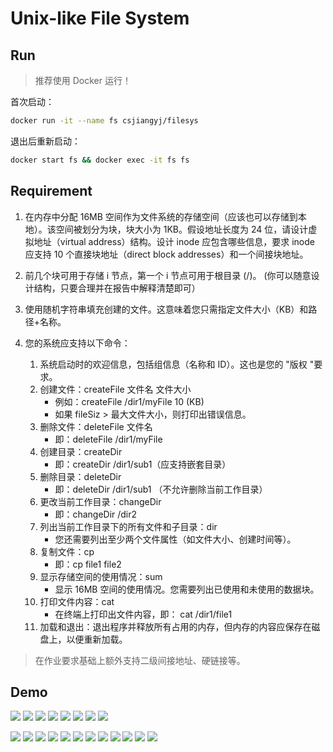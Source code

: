 # Unix-like File System

## Run

> 推荐使用 Docker 运行！

首次启动：

```bash
docker run -it --name fs csjiangyj/filesys
```

退出后重新启动：

```bash
docker start fs && docker exec -it fs fs
```

## Requirement

1. 在内存中分配 16MB 空间作为文件系统的存储空间（应该也可以存储到本地）。该空间被划分为块，块大小为 1KB。假设地址长度为 24 位，请设计虚拟地址（virtual address）结构。设计 inode 应包含哪些信息，要求 inode 应支持 10 个直接块地址（direct block addresses）和一个间接块地址。

2. 前几个块可用于存储 i 节点，第一个 i 节点可用于根目录 (/)。 (你可以随意设计结构，只要合理并在报告中解释清楚即可）

3. 使用随机字符串填充创建的文件。这意味着您只需指定文件大小（KB）和路径+名称。

4. 您的系统应支持以下命令：
   1. 系统启动时的欢迎信息，包括组信息（名称和 ID）。这也是您的 "版权 "要求。
   2. 创建文件：createFile 文件名 文件大小
      - 例如：createFile /dir1/myFile 10 (KB)
      - 如果 fileSiz > 最大文件大小，则打印出错误信息。
   3. 删除文件：deleteFile 文件名
      - 即：deleteFile /dir1/myFile
   4. 创建目录：createDir
      - 即：createDir /dir1/sub1（应支持嵌套目录）
   5. 删除目录：deleteDir
      - 即：deleteDir /dir1/sub1 （不允许删除当前工作目录）
   6. 更改当前工作目录：changeDir
      - 即：changeDir /dir2
   7. 列出当前工作目录下的所有文件和子目录：dir
      - 您还需要列出至少两个文件属性（如文件大小、创建时间等）。
   8. 复制文件：cp
      - 即：cp file1 file2
   9. 显示存储空间的使用情况：sum
      - 显示 16MB 空间的使用情况。您需要列出已使用和未使用的数据块。
   10. 打印文件内容：cat
       - 在终端上打印出文件内容，即： cat /dir1/file1
   11. 加载和退出：退出程序并释放所有占用的内存，但内存的内容应保存在磁盘上，以便重新加载。

> 在作业要求基础上额外支持二级间接地址、硬链接等。

## Demo

![](demo/GIF-00.gif)
![](demo/GIF-01.gif)
![](demo/GIF-02.gif)
![](demo/GIF-03.gif)
![](demo/GIF-04.gif)
![](demo/GIF-05.gif)
![](demo/GIF-06.gif)
![](demo/GIF-07.gif)

![](demo/Screenshot-00.jpg)
![](demo/Screenshot-01.jpg)
![](demo/Screenshot-02.jpg)
![](demo/Screenshot-03.jpg)
![](demo/Screenshot-04.jpg)
![](demo/Screenshot-05.jpg)
![](demo/Screenshot-06.jpg)
![](demo/Screenshot-07.jpg)
![](demo/Screenshot-08.jpg)
![](demo/Screenshot-09.jpg)
![](demo/Screenshot-10.jpg)
![](demo/Screenshot-11.jpg)
